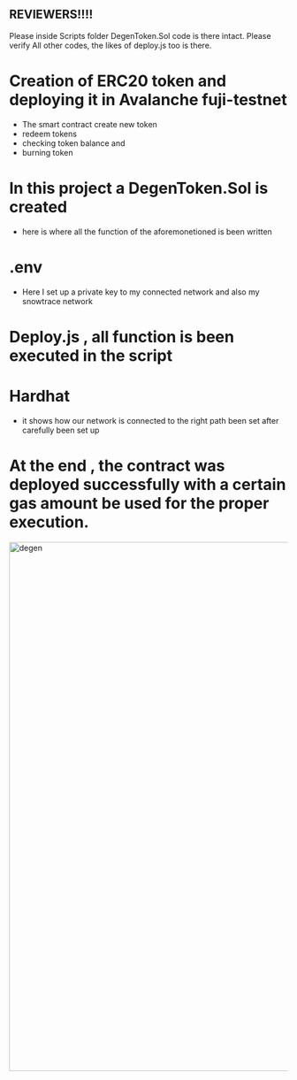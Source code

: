 ## REVIEWERS!!!!
Please inside Scripts folder DegenToken.Sol code is there intact.
Please verify
All other codes, the likes of deploy.js too is there. 

# Creation of ERC20 token and deploying it in Avalanche fuji-testnet
- The smart contract create new token
- redeem tokens
- checking token balance and
- burning token
# In this project a DegenToken.Sol is created 
- here is where all the function of the aforemonetioned is been written

# .env
- Here I set up a private key to my connected network and also my snowtrace network
# Deploy.js , all function is been executed in the script

# Hardhat
- it shows how our network is connected to the right path been set after carefully been set up

# At the end , the contract was deployed successfully with a certain gas amount be used for the proper execution.


<img width="957" alt="degen" src="https://github.com/Jaybee02/DegenTContract/assets/82292503/c09edef6-395e-4af6-a7f7-b8ba3d298e4e">





```

